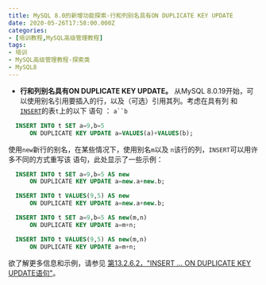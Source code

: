 ```yaml
---
title: MySQL 8.0的新增功能探索-行和列别名具有ON DUPLICATE KEY UPDATE
date: 2020-05-26T17:58:00.000Z
categories:
- [培训教程,MySQL高级管理教程]
tags:
- 培训
- MySQL高级管理教程-探索类
- MySQL8
---
```


- **行和列别名具有ON DUPLICATE KEY UPDATE。** 从MySQL 8.0.19开始，可以使用别名引用要插入的行，以及（可选）引用其列。考虑在具有列 和[`INSERT`](https://dev.mysql.com/doc/refman/8.0/en/insert.html)的表`t`上的以下 语句 ： `a``b`

```sql
  INSERT INTO t SET a=9,b=5
      ON DUPLICATE KEY UPDATE a=VALUES(a)+VALUES(b);
```

使用`new`新行的别名，在某些情况下，使用别名`m`以及 `n`该行的列，`INSERT`可以用许多不同的方式重写该 语句，此处显示了一些示例：

```sql
  INSERT INTO t SET a=9,b=5 AS new
      ON DUPLICATE KEY UPDATE a=new.a+new.b;

  INSERT INTO t VALUES(9,5) AS new
      ON DUPLICATE KEY UPDATE a=new.a+new.b;

  INSERT INTO t SET a=9,b=5 AS new(m,n)
      ON DUPLICATE KEY UPDATE a=m+n;

  INSERT INTO t VALUES(9,5) AS new(m,n)
      ON DUPLICATE KEY UPDATE a=m+n;
```

欲了解更多信息和示例，请参见 [第13.2.6.2，"INSERT ... ON DUPLICATE KEY UPDATE语句"](https://dev.mysql.com/doc/refman/8.0/en/insert-on-duplicate.html)。
